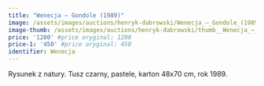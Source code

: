 ```yaml
---
title: "Wenecja – Gondole (1989)"
image: /assets/images/auctions/henryk-dabrowski/Wenecja_–_Gondole_(1989).jpg
image-thumb: /assets/images/auctions/henryk-dabrowski/thumb__Wenecja_–_Gondole_(1989).jpg
price: '1200' #price oryginal: 1200
price-1: '450' #price oryginal: 450
identifier: Wenecja
---
```


Rysunek z natury. Tusz czarny, pastele, karton 48x70 cm, rok 1989.